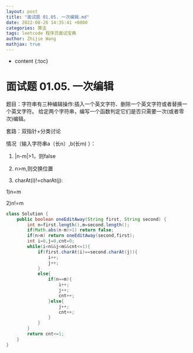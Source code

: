 ```yaml
---
layout: post
title: "面试题 01.05. 一次编辑.md"
date: 2022-08-26 14:35:41 +0800
categories: 算法
tags: leetcode 程序员面试宝典
author: Zhijie Wang
mathjax: true
---
```



* content
{:toc}














# 面试题 01.05. 一次编辑

题目：字符串有三种编辑操作:插入一个英文字符、删除一个英文字符或者替换一个英文字符。 给定两个字符串，编写一个函数判定它们是否只需要一次(或者零次)编辑。



套路：双指针+分类讨论

情况（输入字符串a（长n）,b(长m) ）：

1. |n-m|>1，则false

2. n>m,则交换位置

3. charAt(i)!=charAt(j):

1)n=m

2)n!=m



```java
class Solution {
    public boolean oneEditAway(String first, String second) {
        int n=first.length(),m=second.length();
        if(Math.abs(n-m)>1) return false;
        if(n>m) return oneEditAway(second,first);
        int i=0,j=0,cnt=0;
        while(i<n&&j<m&&cnt<=1){
            if(first.charAt(i)==second.charAt(j)){
                i++;
                j++;
            }
            else{
                if(n==m){
                    i++;
                    j++;
                    cnt++;
                }else{
                    j++;
                    cnt++;
                }
            }
        }
        return cnt<=1;
    }
}
```

